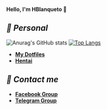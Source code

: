 **Hello, I'm HBlanqueto 👋**
## ***📂 Personal***
![Anurag's GitHub stats](https://github-readme-stats.vercel.app/api?username=Hblanqueto&show_icons=true&theme=radical)  [![Top Langs](https://github-readme-stats.vercel.app/api/top-langs/?username=HBlanqueto)](https://github.com/anuraghazra/github-readme-stats)


- **[My Dotfiles](https://github.com/Hblanqueto/The-Sensuals-Dotfiles)**
- **[Hentai](https://www.youtube.com/watch?v=WQRObrOqXho)**

## ***👥 Contact me***
- **[Facebook Group](https://www.youtube.com/watch?v=ttD1FsN31cw&ab_channel=LleinsAlexanderAmayoQuintana3)**
- **[Telegram Group](https://t.me/XUnixCommunity)**

